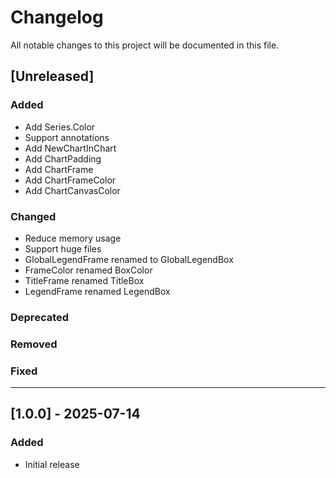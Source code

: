 # Changelog

All notable changes to this project will be documented in this file.

## [Unreleased]
### Added
- Add Series.Color
- Support annotations
- Add NewChartInChart
- Add ChartPadding
- Add ChartFrame
- Add ChartFrameColor
- Add ChartCanvasColor

### Changed
- Reduce memory usage
- Support huge files
- GlobalLegendFrame renamed to GlobalLegendBox
- FrameColor renamed BoxColor
- TitleFrame renamed TitleBox
- LegendFrame renamed LegendBox

### Deprecated

### Removed

### Fixed

---

## [1.0.0] - 2025-07-14
### Added
- Initial release
